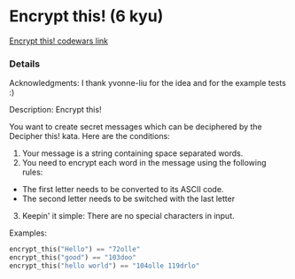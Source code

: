 # Encrypt this!  (6 kyu)
[Encrypt this! codewars link](https://www.codewars.com/kata/5848565e273af816fb000449)

### Details
Acknowledgments:
I thank yvonne-liu for the idea and for the example tests :)

Description:
Encrypt this!

You want to create secret messages which can be deciphered by the Decipher this! kata. Here are the conditions:

1. Your message is a string containing space separated words.
2. You need to encrypt each word in the message using the following rules:
  * The first letter needs to be converted to its ASCII code.
  * The second letter needs to be switched with the last letter
3. Keepin' it simple: There are no special characters in input.

Examples:
```python
encrypt_this("Hello") == "72olle"
encrypt_this("good") == "103doo"
encrypt_this("hello world") == "104olle 119drlo"
```
